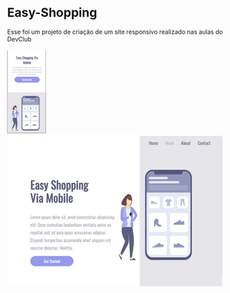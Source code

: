 # Easy-Shopping

Esse foi um projeto de criação de um site responsivo realizado nas aulas do DevClub
<br>
<br>
<img src= "./mobile-layout.png" width= 90px>
<img src= "./desktop-layout.png" width= 500px>

